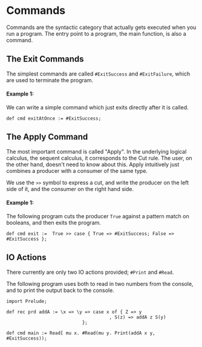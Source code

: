 # Commands

Commands are the syntactic category that actually gets executed when you run a program.
The entry point to a program, the main function, is also a command.

## The Exit Commands

The simplest commands are called `#ExitSuccess` and `#ExitFailure`, which are used to terminate the program.

#### Example 1:

We can write a simple command which just exits directly after it is called.

```
def cmd exitAtOnce := #ExitSuccess;
```

## The Apply Command

The most important command is called "Apply".
In the underlying logical calculus, the sequent calculus, it corresponds to the Cut rule.
The user, on the other hand, doesn't need to know about this.
Apply intuitively just combines a producer with a consumer of the same type.

We use the `>>` symbol to express a cut, and write the producer on the left side of it, and the consumer on the right hand side.


#### Example 1:

The following program cuts the producer `True` against a pattern match on booleans, and then exits the program.

```
def cmd exit :=  True >> case { True => #ExitSuccess; False => #ExitSuccess };
```

## IO Actions

There currently are only two IO actions provided; `#Print` and `#Read`.

The following program uses both to read in two numbers from the console, and to print the output back to the console.

```
import Prelude;

def rec prd addA := \x => \y => case x of { Z => y
                                      , S(z) => addA z S(y)
					        };

def cmd main := Read[ mu x. #Read(mu y. Print(addA x y, #ExitSuccess));
```

